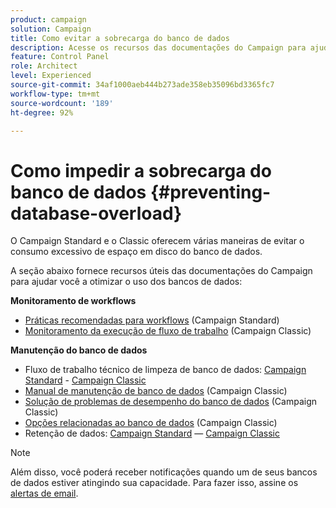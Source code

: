 ```yaml
---
product: campaign
solution: Campaign
title: Como evitar a sobrecarga do banco de dados
description: Acesse os recursos das documentações do Campaign para ajudá-lo a evitar a sobrecarga de banco de dados em suas instâncias.
feature: Control Panel
role: Architect
level: Experienced
source-git-commit: 34af1000aeb444b273ade358eb35096bd3365fc7
workflow-type: tm+mt
source-wordcount: '189'
ht-degree: 92%

---
```


# Como impedir a sobrecarga do banco de dados {#preventing-database-overload}

O Campaign Standard e o Classic oferecem várias maneiras de evitar o consumo excessivo de espaço em disco do banco de dados.

A seção abaixo fornece recursos úteis das documentações do Campaign para ajudar você a otimizar o uso dos bancos de dados:

**Monitoramento de workflows**

* [Práticas recomendadas para workflows](https://experienceleague.adobe.com/docs/campaign-standard/using/managing-processes-and-data/workflow-general-operation/best-practices-workflows.html?lang=pt-BR) (Campaign Standard)
* [Monitoramento da execução de fluxo de trabalho](https://experienceleague.adobe.com/docs/campaign-classic/using/automating-with-workflows/monitoring-workflows/monitoring-workflow-execution.html?lang=pt-BR) (Campaign Classic)

**Manutenção do banco de dados**

* Fluxo de trabalho técnico de limpeza de banco de dados: [Campaign Standard](https://experienceleague.adobe.com/docs/campaign-standard/using/administrating/application-settings/technical-workflows.html?lang=pt-BR#list-of-technical-workflows) - [Campaign Classic](https://experienceleague.adobe.com/docs/campaign-classic/using/monitoring-campaign-classic/data-processing/database-cleanup-workflow.html?lang=pt-BR)
* [Manual de manutenção de banco de dados](https://experienceleague.adobe.com/docs/campaign-classic/using/monitoring-campaign-classic/database-maintenance/recommendations.html?lang=pt-BR) (Campaign Classic)
* [Solução de problemas de desempenho do banco de dados](https://experienceleague.adobe.com/docs/campaign-classic/using/monitoring-campaign-classic/troubleshooting-toc/database-issues-toc/database-performances.html?lang=pt-BR) (Campaign Classic)
* [Opções relacionadas ao banco de dados](https://experienceleague.adobe.com/docs/campaign-classic/using/installing-campaign-classic/appendices/configuring-campaign-options.html?lang=pt-BR#database) (Campaign Classic)
* Retenção de dados: [Campaign Standard](https://experienceleague.adobe.com/docs/campaign-standard/using/administrating/application-settings/data-retention.html?lang=pt-BR) — [Campaign Classic](https://experienceleague.adobe.com/docs/campaign-classic/using/configuring-campaign-classic/data-model/data-model-best-practices.html?lang=pt-BR#data-retention)

>[!NOTE]
>
>Além disso, você poderá receber notificações quando um de seus bancos de dados estiver atingindo sua capacidade. Para fazer isso, assine os [alertas de email](../../performance-monitoring/using/email-alerting.md).
